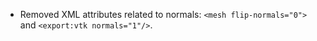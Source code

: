 - Removed XML attributes related to normals: `<mesh flip-normals="0">` and `<export:vtk normals="1"/>`.
